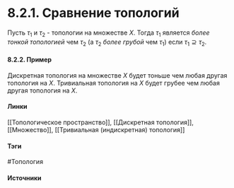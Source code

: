# 8.2.1. Сравнение топологий
Пусть $\tau_{1}$ и $\tau_{2}$ - топологии на множестве $X$. Тогда $\tau_{1}$ является *более тонкой топологией* чем $\tau_{2}$ (а $\tau_{2}$ *более грубой* чем $\tau_{1}$) если $\tau_{1}\supseteq\tau_{2}$.
#### 8.2.2. Пример
Дискретная топология на множестве $X$ будет тоньше чем любая другая топология на $X$. Тривиальная топология на $X$ будет грубее чем любая другая топология на $X$.
#### Линки
 [[Топологическое пространство]],
 [[Дискретная топология]],
 [[Множество]],
 [[Тривиальная (индискретная) топология]]
#### Тэги
 #Топология 
#### Источники
